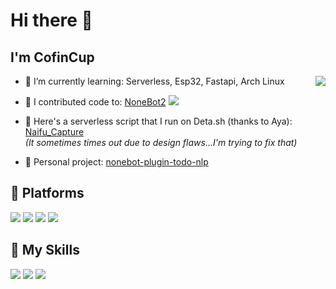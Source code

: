 # Hi there 👋

## I'm **CofinCup**

<a href="#">
  <img align="right" src="https://github-readme-stats.vercel.app/api?username=CofinCup&count_private=true&show_icons=true&bg_color=15,f2f7fd,E0EAFC" />
</a>

- 🥪 I’m currently learning: Serverless, Esp32, Fastapi, Arch Linux

- 🍩 I contributed code to: [NoneBot2](https://github.com/nonebot/nonebot2) ![](https://img.shields.io/github/stars/nonebot/nonebot2?style=social)

- 🍮 Here's a serverless script that I run on Deta.sh (thanks to Aya): [Naifu_Capture](https://naifu.deta.dev) <br>
*(It sometimes times out due to design flaws...I'm trying to fix that)*

- 🍕 Personal project: [nonebot-plugin-todo-nlp](nonebot-plugin-todo-nlp)

## 🚉 **Platforms**

![](https://img.shields.io/badge/Server-Ubuntu-35bf5c?style=flat-square&logo=Ubuntu&logoColor=fff)
![](https://img.shields.io/badge/Raspberry-Ubuntu-35bf5c?style=flat-square&logo=raspberrypi&logoColor=fff)
![](https://img.shields.io/badge/wsl-Ubuntu-35bf5c?style=flat-square&logo=Ubuntu&logoColor=fff)
![](https://img.shields.io/badge/Windows-10-0078d6?style=flat-square&logo=windows&logoColor=fff)

## 🌟 **My Skills**  

![](https://img.shields.io/badge/-Git-f05032?style=flat-square&logo=git&logoColor=fff)
![](https://img.shields.io/badge/-Linux-fcc624?style=flat-square&logo=Linux&logoColor=fff)
![](https://img.shields.io/badge/-Python-3776ab?style=flat-square&logo=Python&logoColor=fff)

